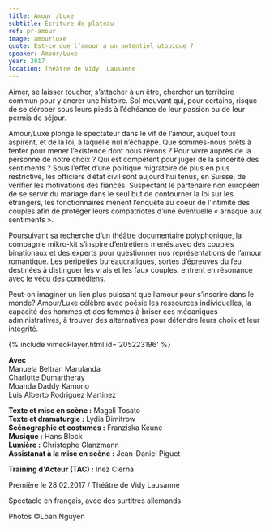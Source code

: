 ```yaml
---
title: Amour /Luxe
subtitle: Écriture de plateau
ref: pr-amour
image: amourluxe
quote: Est-ce que l’amour a un potentiel utopique ?
speaker: Amour/Luxe
year: 2017
location: Théâtre de Vidy, Lausanne
---
```


Aimer, se laisser toucher, s’attacher à un être, chercher un territoire commun pour y ancrer une histoire. Sol mouvant qui, pour certains, risque de se dérober sous leurs pieds à l’échéance de leur passion ou de leur permis de séjour.

Amour/Luxe plonge le spectateur dans le vif de l’amour, auquel tous aspirent, et de la loi, à laquelle nul n’échappe. Que sommes-nous prêts à tenter pour mener l’existence dont nous rêvons ? Pour vivre auprès de la personne de notre choix ? Qui est compétent pour juger de la sincérité des sentiments ?
Sous l’effet d’une politique migratoire de plus en plus restrictive, les officiers d’état civil sont aujourd’hui tenus, en Suisse, de vérifier les motivations des fiancés. Suspectant le partenaire non
européen de se servir du mariage dans le seul but de contourner la loi sur les étrangers, les fonctionnaires mènent l’enquête au coeur de l’intimité des couples afin de protéger leurs compatriotes d’une éventuelle « arnaque aux sentiments ».

Poursuivant sa recherche d’un théâtre documentaire polyphonique, la compagnie mikro-kit s’inspire d’entretiens menés avec des couples binationaux et des experts pour questionner nos représentations de l’amour romantique. Les péripéties bureaucratiques, sortes d’épreuves du feu destinées à distinguer les vrais et les faux couples, entrent en résonance avec le vécu des comédiens.

Peut-on imaginer un lien plus puissant que l’amour pour s’inscrire dans le monde? Amour/Luxe célèbre avec poésie les ressources individuelles, la capacité des hommes et des femmes à briser ces mécaniques administratives, à trouver des alternatives pour défendre leurs choix et leur intégrité.

{% include vimeoPlayer.html id='205223196' %}

**Avec**  
Manuela Beltran Marulanda  
Charlotte Dumartheray  
Moanda Daddy Kamono  
Luis Alberto Rodriguez Martinez  

**Texte et mise en scène :** Magali Tosato  
**Texte et dramaturgie :** Lydia Dimitrow  
**Scénographie et costumes :** Franziska Keune  
**Musique :** Hans Block  
**Lumière :** Christophe Glanzmann  
**Assistanat à la mise en scène :** Jean-Daniel Piguet  

**Training d'Acteur (TAC) :** Inez Cierna

Première le 28.02.2017 / Théâtre de Vidy Lausanne

Spectacle en français, avec des surtitres allemands

Photos ©Loan Nguyen
